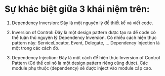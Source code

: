 # Sự khác biệt giữa 3 khái niệm trên:

1. Dependency Inversion: Đây là một nguyên lý để thiết kế và viết code.

2. Inversion of Control: Đây là một design pattern được tạo ra để code có thể tuân thủ nguyên lý Dependency Inversion. 
Có nhiều cách hiện thực pattern này: ServiceLocator, Event, Delegate, … Dependency Injection là một trong các cách đó.

3. Dependency Injection: Đây là một cách để hiện thực Inversion of Control Pattern (Có thể coi nó là một design pattern riêng cũng được). 
Các module phụ thuộc (dependency) sẽ được inject vào module cấp cao.
